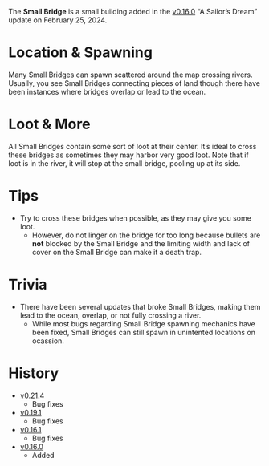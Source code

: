 The **Small Bridge** is a small building added in the [v0.16.0](https://github.com/HasangerGames/suroi/releases/tag/v0.16.0) “A Sailor’s Dream” update on February 25, 2024. 

# Location & Spawning
Many Small Bridges can spawn scattered around the map crossing rivers. Usually, you see Small Bridges connecting pieces of land though there have been instances where bridges overlap or lead to the ocean. 

# Loot & More
All Small Bridges contain some sort of loot at their center. It’s ideal to cross these bridges as sometimes they may harbor very good loot. Note that if loot is in the river, it will stop at the small bridge, pooling up at its side.

# Tips

- Try to cross these bridges when possible, as they may give you some loot.
  - However, do not linger on the bridge for too long because bullets are **not** blocked by the Small Bridge and the limiting width and lack of cover on the Small Bridge can make it a death trap.

# Trivia
- There have been several updates that broke Small Bridges, making them lead to the ocean, overlap, or not fully crossing a river.
  - While most bugs regarding Small Bridge spawning mechanics have been fixed, Small Bridges can still spawn in unintented locations on ocassion.

# History

- [v0.21.4](https://github.com/HasangerGames/suroi/releases/tag/v0.21.4)
  - Bug fixes
- [v0.19.1](https://github.com/HasangerGames/suroi/releases/tag/v0.19.1)
  - Bug fixes
- [v0.16.1](https://github.com/HasangerGames/suroi/releases/tag/v0.16.1)
  - Bug fixes
- [v0.16.0](https://github.com/HasangerGames/suroi/releases/tag/v0.16.0)
  - Added
